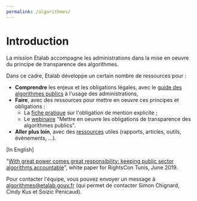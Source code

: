 ```yaml
---
permalink: /algorithmes/
---
```


# Introduction

La mission Etalab accompagne les administrations dans la mise en oeuvre du principe de transparence des algorithmes.

Dans ce cadre, Etalab développe un certain nombre de ressources pour :
- **Comprendre** les enjeux et les obligations légales, avec le [guide des algorithmes publics](./0-guide.md) à l'usage des administrations, 
- **Faire**, avec des ressources pour mettre en oeuvre ces principes et obligations :
	* La [fiche pratique](1-mention.md) sur l'obligation de mention explicite ;
	* Le [webinaire](https://www.dailymotion.com/video/x7uqnv9) "Mettre en oeuvre les obligations de transparence des algorithmes publics".
- **Aller plus loin**, avec des [ressources](2-ressources.md) utiles (rapports, articles, outils, évènements, ...).

[In English]

"[With great power comes great responsibility: keeping public sector algorithms accountable](https://github.com/etalab/algorithmes-publics/blob/master/20190611_WorkingPaper_PSAAccountability_Etalab.pdf)", white paper for RightsCon Tunis, June 2019.

Pour contacter l'équipe, vous pouvez envoyer un message à algorithmes@etalab.gouv.fr (qui permet de contacter Simon Chignard, Cindy Kus et Soizic Pénicaud).
